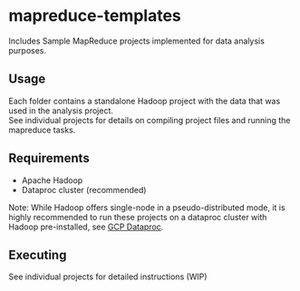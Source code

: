 # mapreduce-templates

Includes Sample MapReduce projects implemented for data analysis purposes.

## Usage
Each folder contains a standalone Hadoop project with the data that was used in the analysis project.   
See individual projects for details on compiling project files and running the mapreduce tasks.

## Requirements
- Apache Hadoop
- Dataproc cluster (recommended)  

Note: While Hadoop offers single-node in a pseudo-distributed mode, it is highly recommended to run these projects on a dataproc cluster with Hadoop pre-installed, see [GCP Dataproc](https://cloud.google.com/dataproc?hl=en).


## Executing
See individual projects for detailed instructions (WIP)
